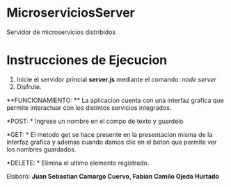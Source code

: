 # MicroserviciosServer
Servidor de microservicios distribidos

# Instrucciones de Ejecucion 
1. Inicie el servidor princial **server.js** mediante el comando: *node server*
2. Disfrute.

**FUNCIONAMIENTO: **
La aplicacion cuenta con una interfaz grafica que permite interactuar con los distintos servicios integrados.

*POST: *
Ingrese un nombre en el compo de texto y guardelo

*GET: *
El metodo get se hace presente en la presentacion misma de la interfaz grafica y ademas cuando damos clic en el boton que permite ver los nombres guardados.

*DELETE: *
Elimina el ultimo elemento registrado.

Elaboró: **Juan Sebastian Camargo Cuervo, Fabian Camilo Ojeda Hurtado**
